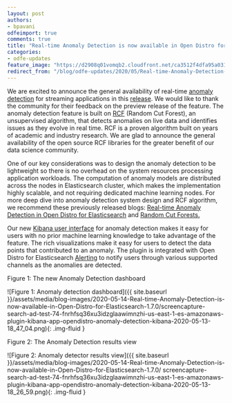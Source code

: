 ```yaml
---
layout: post
authors: 
- bpavani
odfeimport: true
comments: true
title: "Real-time Anomaly Detection is now available in Open Distro for Elasticsearch 1.7.0"
categories:
- odfe-updates
feature_image: "https://d2908q01vomqb2.cloudfront.net/ca3512f4dfa95a03169c5a670a4c91a19b3077b4/2019/03/26/open_disto-elasticsearch-logo-800x400.jpg"
redirect_from: "/blog/odfe-updates/2020/05/Real-time-Anomaly-Detection-is-now-available-in-Open-Distro-for-Elasticsearch-1.7.0/"
---
```


We are excited to announce the general availability of real-time [anomaly detection](https://github.com/opendistro-for-elasticsearch/anomaly-detection) for streaming applications in this [release](https://opendistro.github.io/for-elasticsearch/blog/odfe-updates/2020/05/Open-Distro-for-Elasticsearch-1.7.0-released/). We would like to thank the community for their feedback on the preview release of the feature. The anomaly detection feature is built on [RCF](https://github.com/aws/random-cut-forest-by-aws) (Random Cut Forest), an unsupervised algorithm, that detects anomalies on live data and identifies issues as they evolve in real time. RCF is a proven algorithm built on years of academic and industry research. We are glad to announce the general availability of the open source RCF libraries for the greater benefit of our data science community. 

 One of our key considerations was to design the anomaly detection to be lightweight so there is no overhead on the system resources processing application workloads. The computation of anomaly models are distributed across the nodes in Elasticsearch cluster, which makes the implementation highly scalable, and not requiring dedicated machine learning nodes. For more deep dive into anomaly detection system design and RCF algorithm, we recommend these previously released blogs:  [Real-time Anomaly Detection in Open Distro for Elasticsearch](https://opendistro.github.io/for-elasticsearch/blog/odfe-updates/2019/11/real-time-anomaly-detection-in-open-distro-for-elasticsearch/) and [Random Cut Forests.](https://opendistro.github.io/for-elasticsearch/blog/odfe-updates/2019/11/random-cut-forests/)

Our new [Kibana user interface](https://github.com/opendistro-for-elasticsearch/anomaly-detection-kibana-plugin) for anomaly detection makes it easy for users with no prior machine learning knowledge to take advantage of the feature. The rich visualizations make it easy for users to detect the data points that contributed to an anomaly. The plugin is integrated with Open Distro for Elasticsearch [Alerting](https://github.com/opendistro-for-elasticsearch/alerting) to notify users through various supported channels as the anomalies are detected.

Figure 1: The new Anomaly Detection dashboard

![Figure 1: Anomaly detection dashboard]({{ site.baseurl }}/assets/media/blog-images/2020-05-14-Real-time-Anomaly-Detection-is-now-available-in-Open-Distro-for-Elasticsearch-1.7.0/screencapture-search-ad-test-74-fnrhfsq36xu3idzglaawimnzhi-us-east-1-es-amazonaws-plugin-kibana-app-opendistro-anomaly-detection-kibana-2020-05-13-18_47_04.png){: .img-fluid }

Figure 2: The Anomaly Detection results view

![Figure 2: Anomaly detector results view]({{ site.baseurl }}/assets/media/blog-images/2020-05-14-Real-time-Anomaly-Detection-is-now-available-in-Open-Distro-for-Elasticsearch-1.7.0/
screencapture-search-ad-test-74-fnrhfsq36xu3idzglaawimnzhi-us-east-1-es-amazonaws-plugin-kibana-app-opendistro-anomaly-detection-kibana-2020-05-13-18_26_59.png){: .img-fluid }
